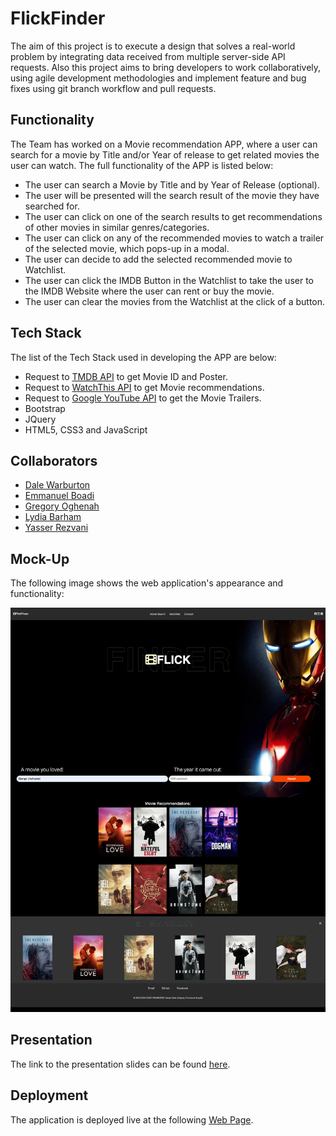 # FlickFinder

The aim of this project is to execute a design that solves a real-world problem by integrating data received from multiple server-side API requests. Also this project aims to bring developers to work collaboratively, using agile development methodologies and implement feature and bug fixes using git branch workflow and pull requests.

## Functionality

The Team has worked on a Movie recommendation APP, where a user can search for a movie by Title and/or Year of release to get related movies the user can watch. The full functionality of the APP is listed below:

* The user can search a Movie by Title and by Year of Release (optional).
* The user will be presented will the search result of the movie they have searched for.
* The user can click on one of the search results to get recommendations of other movies in similar genres/categories.
* The user can click on any of the recommended movies to watch a trailer of the selected movie, which pops-up in a modal.
* The user can decide to add the selected recommended movie to Watchlist.
* The user can click the IMDB Button in the Watchlist to take the user to the IMDB Website where the user can rent or buy the movie.
* The user can clear the movies from the Watchlist at the click of a button.

## Tech Stack

The list of the Tech Stack used in developing the APP are below:

* Request to [TMDB API](https://developer.themoviedb.org/reference/intro/getting-started) to get Movie ID and Poster.
* Request to [WatchThis API](https://rapidapi.com/vitalsx-apis-vitalsx-apis-default/api/watchthis/) to get Movie recommendations.
* Request to [Google YouTube API](https://developers.google.com/youtube/v3/docs/search/list) to get the Movie Trailers.
* Bootstrap
* JQuery
* HTML5, CSS3 and JavaScript

## Collaborators

* [Dale Warburton](https://github.com/Dezmondo7)
* [Emmanuel Boadi](https://github.com/emmaboadi)
* [Gregory Oghenah](https://github.com/kenigreg)
* [Lydia Barham](https://github.com/lydiabarham)
* [Yasser Rezvani](https://github.com/yrezvani)

## Mock-Up

The following image shows the web application's appearance and functionality: 

![FlickFinder](./images/FlickFinder.png)

## Presentation

The link to the presentation slides can be found [here](https://docs.google.com/presentation/d/1XoQsKun6I4kdmtjgkEaFmUaO1GD-zWan4zzDZq86axM/edit?usp=sharing).

## Deployment

The application is deployed live at the following [Web Page](https://dezmondo7.github.io/movie-recommender/).
